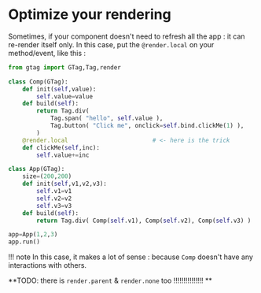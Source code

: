 # Optimize your rendering

Sometimes, if your component doesn't need to refresh all the app : it can re-render itself only.
In this case, put the `@render.local` on your method/event, like this :

```python
from gtag import GTag,Tag,render

class Comp(GTag):
    def init(self,value):
        self.value=value
    def build(self):
        return Tag.div(
            Tag.span( "hello", self.value ),
            Tag.button( "Click me", onclick=self.bind.clickMe(1) ),
        )
    @render.local                        # <- here is the trick
    def clickMe(self,inc):
        self.value+=inc

class App(GTag):
    size=(200,200)
    def init(self,v1,v2,v3):
        self.v1=v1
        self.v2=v2
        self.v3=v3
    def build(self):
        return Tag.div( Comp(self.v1), Comp(self.v2), Comp(self.v3) )

app=App(1,2,3)
app.run()
```

!!! note
    In this case, it makes a lot of sense : because `Comp` doesn't have any interactions with others.
    
**TODO: there is `render.parent` & `render.none` too !!!!!!!!!!!!!!! **